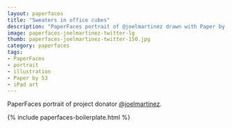 ```yaml
---
layout: paperfaces
title: "Sweaters in office cubes"
description: "PaperFaces portrait of @joelmartinez drawn with Paper by 53 on an iPad."
image: paperfaces-joelmartinez-twitter-lg
thumb: paperfaces-joelmartinez-twitter-150.jpg
category: paperfaces
tags: 
- PaperFaces
- portrait
- illustration
- Paper by 53
- iPad art
---
```


PaperFaces portrait of project donator [@joelmartinez](http://twitter.com/joelmartinez).

{% include paperfaces-boilerplate.html %}